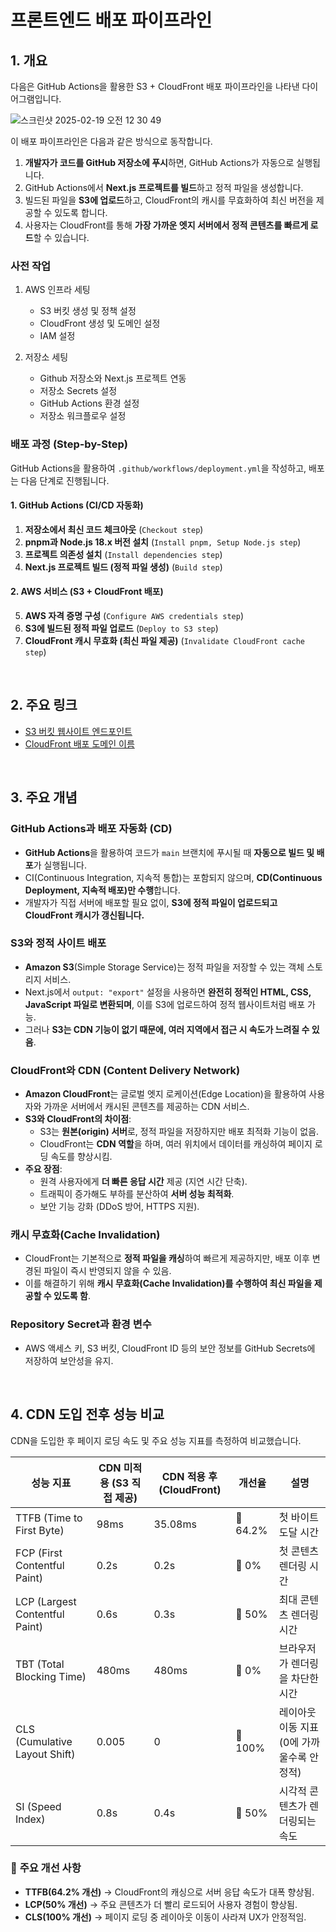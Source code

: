 # 프론트엔드 배포 파이프라인

## 1. 개요

다음은 GitHub Actions을 활용한 S3 + CloudFront 배포 파이프라인을 나타낸 다이어그램입니다.

![스크린샷 2025-02-19 오전 12 30 49](https://github.com/user-attachments/assets/1990f22a-6438-4d4e-af04-3953c38a74ff)

이 배포 파이프라인은 다음과 같은 방식으로 동작합니다.

1. **개발자가 코드를 GitHub 저장소에 푸시**하면, GitHub Actions가 자동으로 실행됩니다.
2. GitHub Actions에서 **Next.js 프로젝트를 빌드**하고 정적 파일을 생성합니다.
3. 빌드된 파일을 **S3에 업로드**하고, CloudFront의 캐시를 무효화하여 최신 버전을 제공할 수 있도록 합니다.
4. 사용자는 CloudFront를 통해 **가장 가까운 엣지 서버에서 정적 콘텐츠를 빠르게 로드**할 수 있습니다.

### 사전 작업

1. AWS 인프라 세팅

   - S3 버킷 생성 및 정책 설정
   - CloudFront 생성 및 도메인 설정
   - IAM 설정

2. 저장소 세팅

   - Github 저장소와 Next.js 프로젝트 연동
   - 저장소 Secrets 설정
   - GitHub Actions 환경 설정
   - 저장소 워크플로우 설정

### 배포 과정 (Step-by-Step)

GitHub Actions을 활용하여 `.github/workflows/deployment.yml`을 작성하고, 배포는 다음 단계로 진행됩니다.

#### **1. GitHub Actions (CI/CD 자동화)**

1. **저장소에서 최신 코드 체크아웃** (`Checkout step`)
2. **pnpm과 Node.js 18.x 버전 설치** (`Install pnpm, Setup Node.js step`)
3. **프로젝트 의존성 설치** (`Install dependencies step`)
4. **Next.js 프로젝트 빌드 (정적 파일 생성)** (`Build step`)

#### **2. AWS 서비스 (S3 + CloudFront 배포)**

5. **AWS 자격 증명 구성** (`Configure AWS credentials step`)
6. **S3에 빌드된 정적 파일 업로드** (`Deploy to S3 step`)
7. **CloudFront 캐시 무효화 (최신 파일 제공)** (`Invalidate CloudFront cache step`)

<br>

## 2. 주요 링크

- [S3 버킷 웹사이트 엔드포인트](http://h99-nogy21.s3-website.ap-northeast-2.amazonaws.com)
- [CloudFront 배포 도메인 이름](https://d29duocsuqn1b7.cloudfront.net)

<br>

## 3. 주요 개념

### GitHub Actions과 배포 자동화 (CD)

- **GitHub Actions**을 활용하여 코드가 `main` 브랜치에 푸시될 때 **자동으로 빌드 및 배포**가 실행됩니다.
- CI(Continuous Integration, 지속적 통합)는 포함되지 않으며, **CD(Continuous Deployment, 지속적 배포)만 수행**합니다.
- 개발자가 직접 서버에 배포할 필요 없이, **S3에 정적 파일이 업로드되고 CloudFront 캐시가 갱신됩니다.**

### S3와 정적 사이트 배포

- **Amazon S3**(Simple Storage Service)는 정적 파일을 저장할 수 있는 객체 스토리지 서비스.
- Next.js에서 `output: "export"` 설정을 사용하면 **완전히 정적인 HTML, CSS, JavaScript 파일로 변환되며**, 이를 S3에 업로드하여 정적 웹사이트처럼 배포 가능.
- 그러나 **S3는 CDN 기능이 없기 때문에, 여러 지역에서 접근 시 속도가 느려질 수 있음**.

### CloudFront와 CDN (Content Delivery Network)

- **Amazon CloudFront**는 글로벌 엣지 로케이션(Edge Location)을 활용하여 사용자와 가까운 서버에서 캐시된 콘텐츠를 제공하는 CDN 서비스.
- **S3와 CloudFront의 차이점**:
  - S3는 **원본(origin) 서버**로, 정적 파일을 저장하지만 배포 최적화 기능이 없음.
  - CloudFront는 **CDN 역할**을 하며, 여러 위치에서 데이터를 캐싱하여 페이지 로딩 속도를 향상시킴.
- **주요 장점**:
  - 원격 사용자에게 **더 빠른 응답 시간** 제공 (지연 시간 단축).
  - 트래픽이 증가해도 부하를 분산하여 **서버 성능 최적화**.
  - 보안 기능 강화 (DDoS 방어, HTTPS 지원).

### 캐시 무효화(Cache Invalidation)

- CloudFront는 기본적으로 **정적 파일을 캐싱**하여 빠르게 제공하지만, 배포 이후 변경된 파일이 즉시 반영되지 않을 수 있음.
- 이를 해결하기 위해 **캐시 무효화(Cache Invalidation)를 수행하여 최신 파일을 제공할 수 있도록 함**.

### Repository Secret과 환경 변수

- AWS 액세스 키, S3 버킷, CloudFront ID 등의 보안 정보를 GitHub Secrets에 저장하여 보안성을 유지.

<br>

## 4. CDN 도입 전후 성능 비교

CDN을 도입한 후 페이지 로딩 속도 및 주요 성능 지표를 측정하여 비교했습니다.

| 성능 지표                      | CDN 미적용 (S3 직접 제공) | CDN 적용 후 (CloudFront) | 개선율   | 설명                                       |
| ------------------------------ | ------------------------- | ------------------------ | -------- | ------------------------------------------ |
| TTFB (Time to First Byte)      | 98ms                      | 35.08ms                  | 🔽 64.2% | 첫 바이트 도달 시간                        |
| FCP (First Contentful Paint)   | 0.2s                      | 0.2s                     | 🚫 0%    | 첫 콘텐츠 렌더링 시간                      |
| LCP (Largest Contentful Paint) | 0.6s                      | 0.3s                     | 🔽 50%   | 최대 콘텐츠 렌더링 시간                    |
| TBT (Total Blocking Time)      | 480ms                     | 480ms                    | 🚫 0%    | 브라우저가 렌더링을 차단한 시간            |
| CLS (Cumulative Layout Shift)  | 0.005                     | 0                        | 🔽 100%  | 레이아웃 이동 지표 (0에 가까울수록 안정적) |
| SI (Speed Index)               | 0.8s                      | 0.4s                     | 🔽 50%   | 시각적 콘텐츠가 렌더링되는 속도            |

### 🚀 **주요 개선 사항**

- **TTFB(64.2% 개선)** → CloudFront의 캐싱으로 서버 응답 속도가 대폭 향상됨.
- **LCP(50% 개선)** → 주요 콘텐츠가 더 빨리 로드되어 사용자 경험이 향상됨.
- **CLS(100% 개선)** → 페이지 로딩 중 레이아웃 이동이 사라져 UX가 안정적임.
